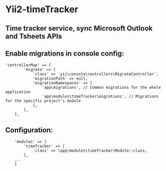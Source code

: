 Yii2-timeTracker
==========
Time tracker service, sync Microsoft Outlook and Tsheets APIs
---------------------------------

Enable migrations in console config:
---------------------------------
```
'controllerMap' => [
        'migrate' => [
            'class' => 'yii\console\controllers\MigrateController',
            'migrationPath' => null,
            'migrationNamespaces' => [
                'app\migrations', // Common migrations for the whole application
                'app\modules\timeTracker\migrations', // Migrations for the specific project's module
            ],
        ],
    ],
```

Configuration:
---------------------------------

```
    'modules' => [
        'timeTracker' => [
            'class' => \app\modules\timeTracker\Module::class,
        ],
    ...
    ]
```

